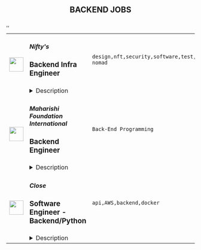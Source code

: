 <div align="center"><h2>BACKEND JOBS</h2></div><table><tr>
                <td width="100" height="100" rowspan="2">
                    <img src="https://remoteok.com/assets/img/jobs/892ffcad565a16dfc8d653b81b2973571667200534.png" width="38px" height="auto">
                </td>
                <td width="300">
                    <h5>Nifty's</h5>
                    <h3>Backend Infra Engineer</h3>
                </td>
                <td width="300">
                    <code>design,nft,security,software,test,code,typescript,node.js,api,analytics,reliability,engineer,backend,digital nomad</code>
                </td>
                <td width="200">
                <text>4 days ago</text>
                </td>
                <td width="100" rowspan="2">
                <a href="https://remoteOK.com/remote-jobs/remote-backend-infra-engineer-niftys-141487" align="right" target="_blank">Apply</a>
                </td>
            </tr>
            <tr>
                <td colspan="3">
                <details><summary>Description</summary>
                <div class="content-intro">
<p><strong>ABOUT NIFTYâS, Inc.</strong><strong>Â </strong></p>
<p>Nifty's connects fans to what they love most through NFT-powered collectibles, experiences and rewards. Our innovative NFT platform and easy-to-use interface enable communities to collect and trade digital art and other collectibles from their favorite brands and creators. Leveraging eco-friendly blockchain technology, Niftyâs empowers our partners with a premium, flexible and secure platform to launch their NFTs and make them discoverable by Niftyâs global community. Niftyâs is a fully remote company.</p>
</div><p><span style="font-weight:400;">Essential Duties and Responsibilities:</span></p>
<ul>
<li style="font-weight:400;"><span style="font-weight:400;">Build and test end-to-end Typescript and Node.js (Express) applications both locally and in a shared staging environment.</span></li>
<li style="font-weight:400;"><span style="font-weight:400;">Ensure security and data protection, and optimize service uptime.</span></li>
<li style="font-weight:400;"><span style="font-weight:400;">Experience implementing analytics systems architecture.</span></li>
<li style="font-weight:400;"><span style="font-weight:400;">Support reliability for code bases across the site.</span></li>
<li style="font-weight:400;"><span style="font-weight:400;">Maintain and optimize Kubernetes infrastructure in AWS.</span></li>
<li style="font-weight:400;"><span style="font-weight:400;">Maintain CI/CD infra components.</span></li>
</ul>
<p>Â </p>
<p><span style="font-weight:400;">Requirements:</span></p>
<ul>
<li style="font-weight:400;"><span style="font-weight:400;">Web3 experience preferred</span></li>
<li style="font-weight:400;"><span style="font-weight:400;">Experience with Terraform preferred</span></li>
<li style="font-weight:400;"><span style="font-weight:400;">Experience with software containerization, i.e. Docker</span></li>
<li style="font-weight:400;"><span style="font-weight:400;">Experience with Kubernetes</span></li>
<li style="font-weight:400;"><span style="font-weight:400;">Postgres/SQL experience</span></li>
<li style="font-weight:400;"><span style="font-weight:400;">NodeJS/Typescript experience</span></li>
<li style="font-weight:400;"><span style="font-weight:400;">REST API design experience</span></li>
<li style="font-weight:400;"><span style="font-weight:400;">5+ years of relevant experience</span></li>
<li style="font-weight:400;"><span style="font-weight:400;">Excellent written and verbal communication, problem-solving, and critical thinking skills are required.</span></li>
<li style="font-weight:400;"><span style="font-weight:400;">Thrives in a fast paced, collaborative, and remote environment.</span></li>
</ul>
<p>Â </p>
<p><span style="font-weight:400;">Other things to note:Â </span></p>
<p><span style="font-weight:400;">Niftyâs, Inc. strives to be a best-in-class and equal opportunity employer.â All qualified applicantsÂ  will receive consideration for employment without regard to race, religion, color, national origin,Â  gender, gender identity, sexual orientation, age, status as a protected veteran, among otherÂ  things, or status as a qualified individual with disability.Â </span></p>
<p><span style="font-weight:400;">This job posting highlights the most critical responsibilities and requirements of the job. Other duties may be assigned as needed.</span></p>
<p><span style="font-weight:400;">Nifty's, Inc. Privacy Policy can be found here: </span><a href="https://niftys.com/privacy-policy" rel="noopener noreferrer nofollow"><span style="font-weight:400;">https://niftys.com/privacy-policy</span></a></p><br/><br/>Please mention the word **THINNER** and tag RNTQuMjI2LjI0MS43 when applying to show you read the job post completely (#RNTQuMjI2LjI0MS43). This is a beta feature to avoid spam applicants. Companies can search these words to find applicants that read this and see they're human.
                </details>
                </td>
            </tr>,<tr>
                <td width="100" height="100" rowspan="2">
                    <img src="https://wwr-pro.s3.amazonaws.com/logos/0016/9860/logo.gif" width="38px" height="auto">
                </td>
                <td width="300">
                    <h5>Maharishi Foundation International</h5>
                    <h3> Backend Engineer</h3>
                </td>
                <td width="300">
                    <code>Back-End Programming</code>
                </td>
                <td width="200">
                <text>2 days ago</text>
                </td>
                <td width="100" rowspan="2">
                <a href="https://weworkremotely.com/remote-jobs/maharishi-foundation-international-backend-engineer" align="right" target="_blank">Apply</a>
                </td>
            </tr>
            <tr>
                <td colspan="3">
                <details><summary>Description</summary>
                <img src="https://we-work-remotely.imgix.net/logos/0016/9860/logo.gif?ixlib=rails-4.0.0&w=50&h=50&dpr=2&fit=fill&auto=compress" />

<p>
  <strong>Headquarters:</strong> London (Remote)
    <br /><strong>URL:</strong> <a href="https://www.maharishi.foundation/">https://www.maharishi.foundation/</a>
</p>

<div><strong>About Us</strong></div><div>
<a href="https://www.maharishi.foundation/">Maharishi Foundation International </a>(MFI) is a US-registered non-profit that supports the development of new technologies and outreach opportunities for the worldwide Transcendental Meditation® (TM®) organisations. Over the past 60 years, more than 10 million people worldwide have learned the TM technique through personal instruction by tens of thousands of certified teachers. </div><div><br></div><div>MFI is a growing, fully remote team of nearly 50 people, located around the globe but mainly in North America and Europe. As an organisation we are committed to leveraging modern technology and progressive management practices to make the TM technique and its related programmes more available to people everywhere. </div><div><br></div><div>We favor a healthy and balanced work environment with opportunities for personal development.  </div><div><br></div><div><strong>Job Summary</strong></div><div>We are looking for a backend engineer with focus on AWS Infrastructure with a proven track record of developing backend services Serverless framework. As we are a small, but growing team you will be responsible for the maintenance and support of existing backend features as well as planning and scoping new feature additions and iterations.</div><div><br></div><div>You will be working closely with our product team (design, product and development) to launch a meditation and lifestyle application. Applicants should have a proven track record working on large scale, consumer facing products with experience creating modular service based solutions. Applicants should be comfortable working in a fast paced environment, where each individual has a lot of influence and responsibility to deliver, and key to this continuous integration is a reliable and scalable CI / CD process.  You will play an extremely vital role in the development and release of this application as well as maintaining and improving the CI tools we use moving forward. Since there is an existing global community waiting for this application, the app will have an immediate, engaged user base. </div><div><br></div><div>The AWS backend is built using a serverless approach using AppSync (GraphQL), DynamoDB, Cognito and Lambda. Local development and stack deployment is managed using the Serverless framework, and CI pipelines have been implemented using CircleCI and Bitrise. You will become responsible for all of the working elements of the system and the accounts associated with the architecture.</div><div><br></div><div><strong>About You</strong></div><div>You understand how the AWS suite of products is structured, and can show experience writing fully tested scalable code using relevant AWS products and services. You understand API architecture, and can take a data model and translate it into reusable and flexible components. You enjoy shipping clean, readable and reusable code. You are comfortable working on a distributed team spread across time zones and cultures. You are excited to use technology to have a positive impact in the world as a whole, and in an intimate way for each individual.</div><div><br></div><div><strong>Responsibilities</strong></div><ul>
<li>Work with design team during their sprints to develop the platform </li>
<li>Ensure the performance, quality, and responsiveness of the application</li>
<li>Collaborate with the team and contribute to the definition of specifications for new features, and own the development of those features</li>
<li>Develop a detailed understanding of deployment processes for AWS (cloudformation) Bitrise, CircleCI and the destination APIs from Google Play and App Store Connect.</li>
<li>Proactively identify and correct bottlenecks, fix bugs and performance issues</li>
<li>Maintain code quality, organization and automatization</li>
<li>Develop a logging and monitoring strategy for all aspects of the infrastructure</li>
<li>Understand the concepts of DevSecOps and the tools we should implement to ensure Security best practices are followed</li>
<li>Ensure testing strategy is followed within the team - for unit and integration tests</li>
</ul><div><br></div><div>
<strong>Skills and Requirements</strong> </div><ul>
<li>Proven experience in mobile app development </li>
<li>Proven track record working within an AWS application environment</li>
<li>An understanding of best practice DevOps process, and some experience writing CI pipelines and deployment scripts</li>
<li>Familiarity with Application logging and debugging platforms (Sentry, New Relic, Splunk)</li>
<li>Some knowledge of security testing tools and code quality assessment</li>
<li>Experience with large scale testing in a production environment</li>
<li>Familiarity with connecting mobile applications to back-end services through APIs</li>
<li>Familiarly with the API standards including GraphQL and REST </li>
<li>Experience with performance and memory tuning with standard tools</li>
<li>Familiarity with cloud message APIs and push notifications</li>
<li>Proficient with code versioning tools (Git)</li>
<li>5 years of testing and deploying code in a large scale production environment</li>
<li>Experience working in a global non-profit, working with a remote team or in a multinational organization preferred</li>
<li>Fluency in English (written and verbal)</li>
</ul><div> </div><div>Bonus points if you have </div><ul>
<li>Experience with Node.js</li>
<li>Experience with data architecture</li>
<li>Experience with Netsuite or similar CRMs and lead nurturing would be a plus</li>
<li>Experience with the Transcendental Meditation® organisation, meditation, or some form of healthy living</li>
</ul><div><br></div><div>If you are passionate about this work but do not have all of the skills listed we are still interested in hearing from you! </div><div><br></div><div><strong>Pay and benefits</strong></div><div>Our pay levels are set according to a formula that combines above-median market rate data for the role (we pay 55th percentile of New York market rate for this role, based on <a href="https://www.payscale.com/">Payscale</a> data) adjusted for your local cost of living based on <a href="https://www.numbeo.com/cost-of-living/rankings_current.jsp">Numbeo</a> data.</div><div> </div><div>We take the issue of equitable pay very seriously, and we apply our pay formula to all workers who work 80% or more of full time hours with us.</div><div><br></div><div><strong>Diversity and inclusion</strong></div><div>We care about diversity - we strive to ensure all of our team feel included and can bring their whole selves to work but we also know that this work is never ‘done’ or complete, and that we can always improve.</div><div><br></div><div>Our team is fully remote, living and working across 20 countries across the world, and we’d love to hear how you can add to our special culture at MFI.</div>

<p><strong>To apply:</strong> <a href="https://weworkremotely.com/remote-jobs/maharishi-foundation-international-backend-engineer">https://weworkremotely.com/remote-jobs/maharishi-foundation-international-backend-engineer</a></p>

                </details>
                </td>
            </tr>,<tr>
                <td width="100" height="100" rowspan="2">
                    <img src="https://remotive.com/job/1479998/logo" width="38px" height="auto">
                </td>
                <td width="300">
                    <h5>FM</h5>
                    <h3>Laravel PHP Backend Engineer</h3>
                </td>
                <td width="300">
                    <code>ADS,CSS,html,music</code>
                </td>
                <td width="200">
                <text>1 days ago</text>
                </td>
                <td width="100" rowspan="2">
                <a href="https://remotive.com/remote-jobs/software-dev/laravel-php-backend-engineer-1479998" align="right" target="_blank">Apply</a>
                </td>
            </tr>
            <tr>
                <td colspan="3">
                <details><summary>Description</summary>
                <p>We’re hiring a mid-level Laravel engineer to work on our web and mobile applications. These applications are the way that thousands of creative people around the world find great music and inspiring clips for use in their projects and campaigns.<br></p><br><p><strong>About Us</strong></p><p>FM is the parent company of Musicbed and Filmsupply, two premium content licensing brands in the filmmaking industry. We represent an elite roster of musicians and filmmakers and place their work in movies, shows, ads, short films, and more. <br></p><br><p>Headquartered in Fort Worth, Texas, we work with entertainment powerhouses like Sony Pictures, 20th Century Fox, Lionsgate, Netflix, MTV, and ESPN; as well as the world’s top brands like Nike, Apple, Google, Lamborghini, and Spotify.</p><br><p><strong>Core Duties</strong></p><p>As part of the Engineering team, your time will be spent collaborating with other engineers and clients. You will be involved in the full development life-cycle for new and existing products. The ideal candidate loves tinkering with cutting edge technology and has at least 2  years solid experience working with PHP and Laravel. You will be able to code out features in PHP, create quality pull requests and help our team stay current with best industry practices.</p><br><p>Although PHP (preferably Laravel) is the core competency for this position, we work with a variety of  AWS technologies, as well as with Elasticsearch, Redis, Memcached, payment gateways, multiple API integrations, and a whole lot more. We take pride in our work and follow best industry practices in everything we do.</p><br><p>We have a very relaxed working environment, flexible working hours and a super friendly team. You will learn tons of new things and be exposed to lots of new technologies. We’re after individuals that are curious about the possibility of technology, are eager to learn, and are diligent and kind. Our teams work well because we place trust in them to succeed. We believe in healthy debate and that great ideas can come from anybody. As such, you’ll have plenty of opportunities to add your own input in our software.</p><br><p>The engineering team has a remote-first culture. As such, you will be comfortable working remotely, possess excellent verbal and written communication skills and be able to manage your own time.</p><br><p>This is an excellent opportunity to move your career forward and be part of an amazing team.</p><br><p><strong>Experience and Skills</strong></p><ul><li><p>At least 2 years solid experience with PHP (preferably Laravel)</p></li><li><p>Good understanding of relational databases (MySQL / Postgres)</p></li><li><p>API driven development</p></li><li><p>Git + GitHub knowledge</p></li><li><p>Excellent analytical and problem solving skills</p></li><li>Ability to write unit and acceptance tests</li></ul><br><p><strong>A Great Candidate Will Have</strong></p><ul><li>Excellent written and verbal communication skills in English</li><li>Desire to work in a team-centered, collaborative environment</li><li>High professional standards - strong motivation for individual and organization success</li><li>Strong work ethic, with the ability to deliver solid work on tight schedules</li><li>Some server admin (Ubuntu, nginx, Forge, Envoyer, Docker, AWS) experience</li><li>Some unit / integration / acceptance testing experience</li><li>Some Elasticsearch, Redis, Memcache experience</li></ul>
<img src="https://remotive.com/job/track/1479998/blank.gif?source=public_api" alt=""/>
                </details>
                </td>
            </tr>,<tr>
                <td width="100" height="100" rowspan="2">
                    <img src="https://remotive.com/job/1368332/logo" width="38px" height="auto">
                </td>
                <td width="300">
                    <h5>Close</h5>
                    <h3>Software Engineer - Backend/Python</h3>
                </td>
                <td width="300">
                    <code>api,AWS,backend,docker</code>
                </td>
                <td width="200">
                <text>10 days ago</text>
                </td>
                <td width="100" rowspan="2">
                <a href="https://remotive.com/remote-jobs/software-dev/software-engineer-backend-python-1368332" align="right" target="_blank">Apply</a>
                </td>
            </tr>
            <tr>
                <td colspan="3">
                <details><summary>Description</summary>
                <p><strong> About Us </strong></p>
<p>At <a href="https://close.com/" rel="nofollow">Close</a>, we're building the sales communication platform of the future. With our roots as the very first sales CRM to include built-in calling, we're leading the industry toward eliminating manual processes and helping companies to close more deals(faster). Since our founding in 2013, we've grown to become a profitable, 100% globally distributed team of 50+ high-performing, happy people that are dedicated to building a product our customers love. </p>
<p> </p>
<p> Our backend <a href="https://stackshare.io/close-crm/close" rel="nofollow">tech stack</a> currently consists of Python Flask web apps with our <a href="https://github.com/closeio/tasktiger" rel="nofollow">TaskTiger</a> scheduler handling many of the backend asynchronous task processing chores. Our data stores include MongoDB, Postgres, Elasticsearch, and Redis. The underlying infrastructure runs on AWS using a combination of managed services like RDS and ElasticCache and non-managed services running on EC2 instances. All of our compute runs through CI/CD pipelines that build Docker images, run automated tests and deploy to our Kubernetes clusters. Our backend primarily serves a well-documented <a href="https://developer.close.com/" rel="nofollow">public API</a> that our front-end JavaScript app consumes. Our infrastructure is heavily automated using AWS tools, Terraform, and Ansible. </p>
<p> </p>
<p> We open sourcing our code and ideas on <a href="https://github.com/closeio" rel="nofollow">our GitHub</a> and on <a href="https://making.close.com" rel="nofollow">The Making of Close</a>, our behind-the-scenes Product &amp; Engineering blog.Check out our projects like <a href="https://github.com/closeio/socketshark" rel="nofollow">SocketShark</a>, <a href="https://github.com/closeio/tasktiger" rel="nofollow">TaskTiger</a>, <a href="https://github.com/closeio/limitlion" rel="nofollow">LimitLion</a> and <a href="https://github.com/closeio/ciso8601" rel="nofollow">ciso8601</a>. </p>
<p><br><br></p>
<p><strong>About You </strong></p>
<p>We're looking for an experienced full-time (or part-time) Software Engineer to join our engineering team. Someone who has a solid understanding of web technologies and wants to help design, implement, launch, and scale major systems and user-facing features. </p>
<p> </p>
<p>You should have senior level experience (~5 years) building modern back-end systems, with at least 3 years of that experience using Python. </p>
<p> </p>
<p>You have hands on production experience woking with MongoDB, PostgreSQL, Elasticsearch, or similar data stores. You have significant experience designing, scaling, debugging, and optimizing systems to make them fast and reliable. You have experience participating in code reviews and providing overall code quality suggestions to help maintain the structure and quality of the codebase. You care about the craftsmanship of the code and systems you produce. </p>
<p> </p>
<p>You’re comfortable working in a fast-paced environment with a small and talented team where you're supported in your efforts to grow professionally. You are able to manage your time well, communicate effectively and collaborate in a fully distributed team. </p>
<p> </p>
<p>You are located in an American or European time zone. </p>
<p><br><br></p>
<p><strong>Bonus points if you have...</strong></p>
<ul style="margin-left: 2em; padding-left: 0px; color: #555659; white-space: pre-wrap;">
<li style="margin: 0px; padding: 0px;">Contributed open source code related to our tech stack</li>
<li style="margin: 0px; padding: 0px;">Led small project teams building and launching features</li>
<li style="margin: 0px; padding: 0px;">Built B2B SaaS products</li>
<li style="margin: 0px; padding: 0px;">Experience with sales or sales tools</li>
</ul>
<p> </p>
<p><span style="color: #555659;"><strong><span style="white-space: pre-wrap;">Come help us with projects like...</span><br></strong></span></p>
<ul style="margin-left: 2em; padding-left: 0px; color: #555659; white-space: pre-wrap;">
<li style="margin: 0px; padding: 0px;">Conceiving, designing, building, and launching new user-facing features</li>
<li style="margin: 0px; padding: 0px;">Improving the performance and scalability of our GraphQL and <a class="postings-link" href="https://developer.close.com/" rel="nofollow" style="color: #969799; text-decoration: underline;">REST</a> API.</li>
<li style="margin: 0px; padding: 0px;">Improving how we <a class="postings-link" href="https://close.com/emailing/" rel="nofollow" style="color: #969799; text-decoration: underline;">sync</a> millions of sales emails and calendar events each month</li>
<li style="margin: 0px; padding: 0px;">Working with Twilio's API, WebSockets, and WebRTC to improve our <a class="postings-link" href="https://close.com/calling/" rel="nofollow" style="color: #969799; text-decoration: underline;">calling features</a></li>
<li style="margin: 0px; padding: 0px;">Building user-facing analytics features that provide actionable insights based on sales activity data</li>
<li style="margin: 0px; padding: 0px;">Improving our Elasticsearch-backed powerful <a class="postings-link" href="https://close.com/search/" rel="nofollow" style="color: #969799; text-decoration: underline;">search features</a></li>
<li style="margin: 0px; padding: 0px;">Improving our internal messaging infrastructure using streaming technologies like Kafka and Redis </li>
<li style="margin: 0px; padding: 0px;">Building new and enhancing existing integrations with other SaaS platforms like Google’s G Suite, Zapier, and Web Conferencing providers</li>
</ul>
<p> </p>
<p><span style="color: #555659;"><span style="white-space: pre-wrap;"><strong>Why work with us?</strong></span><br></span></p>
<ul style="margin-left: 2em; padding-left: 0px; color: #555659; white-space: pre-wrap;">
<li style="margin: 0px; padding: 0px;"><a class="postings-link" href="https://www.youtube.com/watch?v=ZbyGnLhtj0o&amp;feature=youtu.be" rel="nofollow" style="color: #969799; text-decoration: underline;">Culture video</a> 💚</li>
<li style="margin: 0px; padding: 0px;">100% remote company <em>(we believe in trust and autonomy)</em></li>
<li style="margin: 0px; padding: 0px;">Choose between working 5 days/wk (standard full-time) or 4 days/wk @ 80% pay</li>
<li style="margin: 0px; padding: 0px;"><a class="postings-link" href="https://www.youtube.com/watch?v=gKjyXMz-q-Q&amp;feature=youtu.be" rel="nofollow" style="color: #969799; text-decoration: underline;">Annual team retreats</a> ✈️</li>
<li style="margin: 0px; padding: 0px;">Quarterly virtual summits</li>
<li style="margin: 0px; padding: 0px;">5 weeks PTO + Winter Holiday Break</li>
<li style="margin: 0px; padding: 0px;">2 additional PTO days every year with the company</li>
<li style="margin: 0px; padding: 0px;">1 month paid sabbatical every 5 years</li>
<li style="margin: 0px; padding: 0px;">Co-working stipend</li>
<li style="margin: 0px; padding: 0px;">Paid parental leave</li>
<li style="margin: 0px; padding: 0px;">Medical, Dental, Vision with HSA option (US residents)</li>
<li style="margin: 0px; padding: 0px;">401k matching at 6% (US residents)</li>
<li style="margin: 0px; padding: 0px;">Dependent care FSA (US residents)</li>
<li style="margin: 0px; padding: 0px;">Contributor to <a class="postings-link" href="https://stripe.com/climate" rel="nofollow" style="color: #969799; text-decoration: underline;">Stripe's climate</a> initiative 🌍❤️ </li>
<li style="margin: 0px; padding: 0px;"><a class="postings-link" href="https://close.io/about/" rel="nofollow" style="color: #969799; text-decoration: underline;">Our story and team</a> 🚀</li>
</ul>
<p> </p>
<p>At Close, everyone has a voice. We encourage transparency and practice a mature approach to the work-place. In general, we don’t have strict policies, we have guidelines. Work/life harmony is an important part of our business - we believe you bring your best to work when you practice self-care (whatever that looks like for you).   </p>
<p> </p>
<p>We come from 16 countries located in 5 of the 7 continents -- looking at you Antarctica and Australia ;-) ….. We’re a collection of talented humans rich in diverse backgrounds, lifestyles, and cultures. Every year we meet up somewhere around the world to spend time with one another. These gatherings are an opportunity to strengthen the social fiber of our global community. </p>
<p> </p>
<p>Our team is growing in more ways than one - we’ve recently launched 17 babies (and counting!). Unanimously, our favorite and most impactful value is “Build a house you want to live in.” We strive to make decisions that are authentic for our people and help our customers become more successful. </p>
<p> </p>
<p><em>Our application process was designed to promote equitable and unbiased hiring practices. We ask a small series of questions that are similar to what would be asked in the first interview. This helps us learn more about you right from the start so please be sure to answer each question thoughtfully. Each application will receive two screens by two different reviewers. Regardless of fit, you will hear back from us letting you know if we'll be moving forward. </em></p>
<img src="https://remotive.com/job/track/1368332/blank.gif?source=public_api" alt=""/>
                </details>
                </td>
            </tr></table>